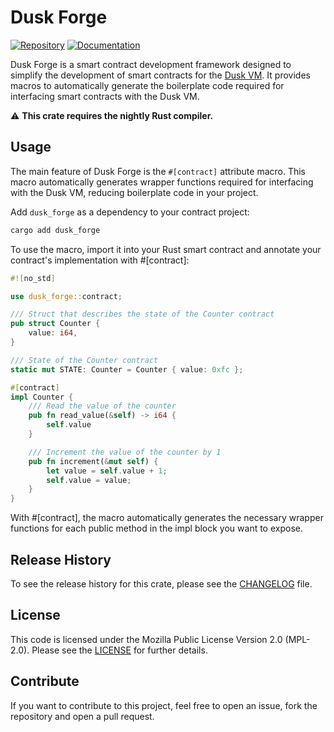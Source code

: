 # Dusk Forge

[![Repository](https://img.shields.io/badge/github-dusk%20forge-blueviolet?logo=github)](https://github.com/HDauven/dusk-forge)
[![Documentation](https://img.shields.io/badge/docs-dusk%20forge-blue?logo=rust)](https://docs.rs/dusk-forge/)

Dusk Forge is a smart contract development framework designed to simplify the
development of smart contracts for the
[Dusk VM](https://github.com/dusk-network/rusk/tree/master/vm). It provides
macros to automatically generate the boilerplate code required for interfacing
smart contracts with the Dusk VM.

⚠️ **This crate requires the nightly Rust compiler.**

## Usage

The main feature of Dusk Forge is the `#[contract]` attribute macro. This macro
automatically generates wrapper functions required for interfacing with the Dusk
VM, reducing boilerplate code in your project.

Add `dusk_forge` as a dependency to your contract project:

```sh
cargo add dusk_forge
```

To use the macro, import it into your Rust smart contract and annotate your
contract's implementation with #[contract]:

```rust
#![no_std]

use dusk_forge::contract;

/// Struct that describes the state of the Counter contract
pub struct Counter {
    value: i64,
}

/// State of the Counter contract
static mut STATE: Counter = Counter { value: 0xfc };

#[contract]
impl Counter {
    /// Read the value of the counter
    pub fn read_value(&self) -> i64 {
        self.value
    }

    /// Increment the value of the counter by 1
    pub fn increment(&mut self) {
        let value = self.value + 1;
        self.value = value;
    }
}
```

With #[contract], the macro automatically generates the necessary wrapper
functions for each public method in the impl block you want to expose.

## Release History

To see the release history for this crate, please see the
[CHANGELOG](./CHANGELOG.md) file.

## License

This code is licensed under the Mozilla Public License Version 2.0 (MPL-2.0).
Please see the [LICENSE](./LICENSE) for further details.

## Contribute

If you want to contribute to this project, feel free to open an issue, fork the
repository and open a pull request.
